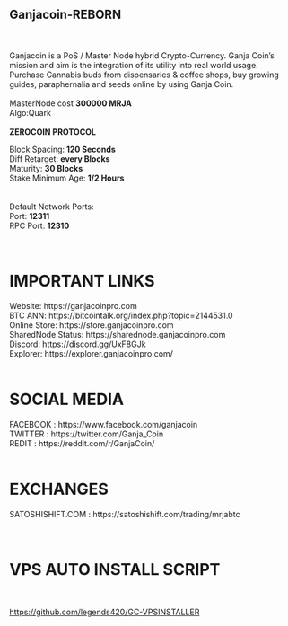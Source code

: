 <b><h2>Ganjacoin-REBORN</h2></b><br></br>
Ganjacoin is a PoS / Master Node hybrid Crypto-Currency.  Ganja Coin’s mission and aim is the integration of its utility into real world usage. Purchase Cannabis buds from dispensaries & coffee shops, buy growing guides, paraphernalia and seeds online by using Ganja Coin.
<br>
<br>
MasterNode cost <b>300000 MRJA</b>
<br>
Algo:Quark
<br><br>
<b>ZEROCOIN PROTOCOL</b>

Block Spacing:<b> 120 Seconds</b><br>
Diff Retarget: <b>every Blocks</b><br>
Maturity: <b>30 Blocks</b><br>
Stake Minimum Age: <b>1/2 Hours</b><br>
<br><br>
Default Network Ports:<br>
Port: <b>12311</b><br>
RPC Port: <b>12310</b><br>
<br><br>
<h1> IMPORTANT LINKS</h1>
Website: https://ganjacoinpro.com<br>
BTC ANN: https://bitcointalk.org/index.php?topic=2144531.0<br>
Online Store: https://store.ganjacoinpro.com<br>
SharedNode Status: https://sharednode.ganjacoinpro.com<br>
Discord: https://discord.gg/UxF8GJk<br>
Explorer: https://explorer.ganjacoinpro.com/
<br>
<br>
<h1>SOCIAL MEDIA </h1>
FACEBOOK : https://www.facebook.com/ganjacoin<br>
TWITTER : https://twitter.com/Ganja_Coin<br>
REDIT : https://reddit.com/r/GanjaCoin/
<br>
<br>
<h1>EXCHANGES </h1>
SATOSHISHIFT.COM : https://satoshishift.com/trading/mrjabtc<br>
<br>
<br>
<h1> VPS AUTO INSTALL SCRIPT </h1><br>

https://github.com/legends420/GC-VPSINSTALLER

